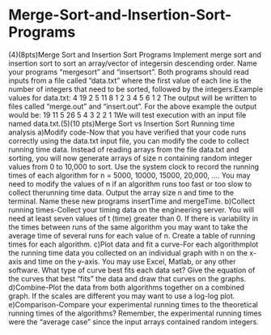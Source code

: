 # Merge-Sort-and-Insertion-Sort-Programs
(4)(8pts)Merge Sort and Insertion Sort Programs  Implement merge sort and insertion sort to sort an array/vector of integersin descending order.  Name your programs “mergesort” and “insertsort”.  Both programs should read inputs from a file called “data.txt” where the first value of each line is the number of integers that need to be sorted, followed by the integers.Example values for data.txt: 4 19 2 5 11  8 1 2 3 4 5 6 1 2 The output will be written to files called “merge.out” and “insert.out”. For the above example the output would be: 19 11 5 26 5 4 3 2 2 1 1We will test execution with an input file named data.txt.(5)(10 pts)Merge Sort vs Insertion Sort Running time analysis a)Modify code-Now that you have verified that your code runs correctly using the data.txt input file, you can modify the code to collect running time data.  Instead of reading arrays from the  file  data.txt  and  sorting,  you  will  now  generate  arrays  of  size  n  containing  random  integer values from 0 to 10,000 to sort.  Use the system clock to record the running times of each algorithm for n = 5000, 10000, 15000, 20,000, ....  You may need to modify the values of n if an algorithm runs too fast or too slow to collect therunning time data. Output the array size n and time to the terminal.  Name these new programs insertTime and mergeTime.   b)Collect running times-Collect your timing data on the engineering server. You will need at least seven values of t (time) greater than 0.  If there is variability in the times between runs of the  same  algorithm  you  may  want  to  take  the  average  time  of  several  runs  for  each  value  of  n.  Create a table of running times for each algorithm. c)Plot data and fit a curve-For each algorithmplot the running time data you collected on an individual graph with n on the x-axis and time on the y-axis.  You may use Excel, Matlab, or any other software.  What type of curve best fits each data set?  Give the equation of the curves that best “fits” the data and draw that curves on the graphs. d)Combine-Plot the data from both algorithms together on a combined graph.  If the scales are different you may want to use a log-log plot. e)Comparison-Compare your experimental running times to the theoretical running times of the algorithms?  Remember, the experimental running times were the “average case” since the input arrays contained random integers. 
